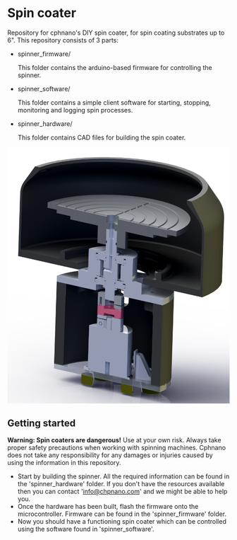 Spin coater
====

Repository for cphnano's DIY spin coater, for spin coating substrates up to 6".
This repository consists of 3 parts: 
 - spinner_firmware/
   
   This folder contains the arduino-based firmware for controlling the spinner.
   
 - spinner_software/
  
   This folder contains a simple client software for starting, stopping, monitoring and logging spin processes.
 
 - spinner_hardware/
 
   This folder contains CAD files for building the spin coater. 
   
![Spin coater 2](spinner_hardware/renders/SOLW_20180625_spinner_assembly_render_cropped.png)

Getting started
-------
**Warning: Spin coaters are dangerous!**
Use at your own risk.
Always take proper safety precautions when working with spinning machines. Cphnano does not take any responsibility for any damages or injuries caused by using the information in this repository. 

 - Start by building the spinner. All the required information can be found in the 'spinner_hardware' folder. If you don't have the resources available  then you can contact 'info@chpnano.com' and we might be able to help you. 
 - Once the hardware has been built, flash the firmware onto the microcontroller. Firmware can be found in the 'spinner_firmware' folder. 
 - Now you should have a functioning spin coater which can be controlled using the software found in 'spinner_software'. 
